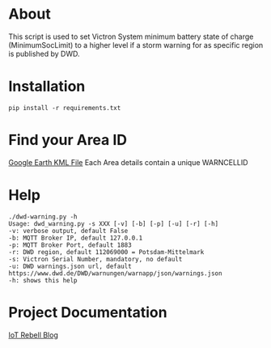 # About
This script is used to set Victron System minimum battery state of charge (MinimumSocLimit) to a higher level if a storm warning for as specific region is published by DWD.

# Installation

```console
pip install -r requirements.txt
```
# Find your Area ID

[Google Earth KML File](https://maps.dwd.de/geoserver/dwd/wms?service=WMS&version=1.1.0&request=GetMap&layers=dwd:Warngebiete_Kreise&styles=&bbox=5.86625035072566,47.2701236047002,15.0418156516163,55.0583836008072&width=768&height=651&srs=EPSG:4326&format=application%2Fvnd.google-earth.kml%2Bxml) 
Each Area details contain a unique WARNCELLID 

# Help

```console
./dwd-warning.py -h
Usage: dwd_warning.py -s XXX [-v] [-b] [-p] [-u] [-r] [-h]
-v: verbose output, default False
-b: MQTT Broker IP, default 127.0.0.1
-p: MQTT Broker Port, default 1883
-r: DWD region, default 112069000 = Potsdam-Mittelmark
-s: Victron Serial Number, mandatory, no default
-u: DWD warnings.json url, default https://www.dwd.de/DWD/warnungen/warnapp/json/warnings.json
-h: shows this help
```

# Project Documentation

[IoT Rebell Blog](https://www.sascha-curth.de/projekte/007_VRM_victronenergy_DWD.html)
